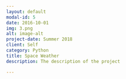 ```yaml
---
layout: default
modal-id: 5
date: 2016-10-01
img: 3.png
alt: image-alt
project-date: Summer 2018
client: Self
category: Python
title: Space Weather
description: The description of the project

---
```

